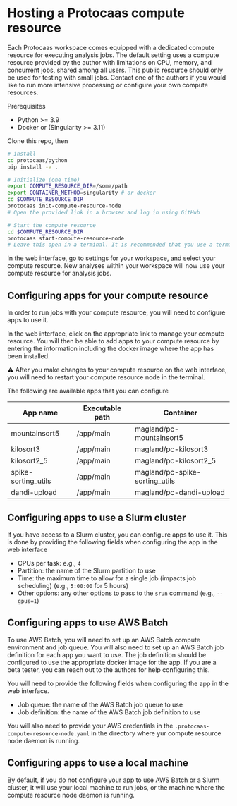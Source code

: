 # Hosting a Protocaas compute resource

Each Protocaas workspace comes equipped with a dedicated compute resource for executing analysis jobs. The default setting uses a compute resource provided by the author with limitations on CPU, memory, and concurrent jobs, shared among all users. This public resource should only be used for testing with small jobs. Contact one of the authors if you would like to run more intensive processing or configure your own compute resources.

Prerequisites

* Python >= 3.9
* Docker or (Singularity >= 3.11)

Clone this repo, then

```bash
# install
cd protocaas/python
pip install -e .
```

```bash
# Initialize (one time)
export COMPUTE_RESOURCE_DIR=/some/path
export CONTAINER_METHOD=singularity # or docker
cd $COMPUTE_RESOURCE_DIR
protocaas init-compute-resource-node
# Open the provided link in a browser and log in using GitHub
```

```bash
# Start the compute resource
cd $COMPUTE_RESOURCE_DIR
protocaas start-compute-resource-node
# Leave this open in a terminal. It is recommended that you use a terminal multiplexer like tmux or screen.
```

In the web interface, go to settings for your workspace, and select your compute resource. New analyses within your workspace will now use your compute resource for analysis jobs.

## Configuring apps for your compute resource

In order to run jobs with your compute resource, you will need to configure apps to use it.

In the web interface, click on the appropriate link to manage your compute resource. You will then be able to add apps to your compute resource by entering the information including the docker image where the app has been installed.

:warning: After you make changes to your compute resource on the web interface, you will need to restart your compute resource node in the terminal.

The following are available apps that you can configure

| App name | Executable path | Container |
| -------- | --------------- | --------- |
| mountainsort5 | /app/main | magland/pc-mountainsort5 |
| kilosort3 | /app/main | magland/pc-kilosort3 |
| kilosort2_5 | /app/main | magland/pc-kilosort2_5 |
| spike-sorting_utils | /app/main | magland/pc-spike-sorting_utils |
| dandi-upload | /app/main | magland/pc-dandi-upload |

## Configuring apps to use a Slurm cluster

If you have access to a Slurm cluster, you can configure apps to use it. This is done by providing the following fields when configuring the app in the web interface

* CPUs per task: e.g., `4`
* Partition: the name of the Slurm partition to use
* Time: the maximum time to allow for a single job (impacts job scheduling) (e.g., `5:00:00` for 5 hours)
* Other options: any other options to pass to the `srun` command (e.g., `--gpus=1`)

## Configuring apps to use AWS Batch

To use AWS Batch, you will need to set up an AWS Batch compute environment and job queue. You will also need to set up an AWS Batch job definition for each app you want to use. The job definition should be configured to use the appropriate docker image for the app. If you are a beta tester, you can reach out to the authors for help configuring this.

You will need to provide the following fields when configuring the app in the web interface.

* Job queue: the name of the AWS Batch job queue to use
* Job definition: the name of the AWS Batch job definition to use

You will also need to provide your AWS credentials in the `.protocaas-compute-resource-node.yaml` in the directory where yur compute resource node daemon is running.

## Configuring apps to use a local machine

By default, if you do not configure your app to use AWS Batch or a Slurm cluster, it will use your local machine to run jobs, or the machine where the compute resource node daemon is running.